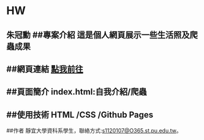 # HW
**朱冠勳**
##專案介紹
這是個人網頁展示一些生活照及爬蟲成果
---
##網頁連結
[點我前往](https://eric-0215.github.io/HW/)
---
##頁面簡介
index.html:自我介紹/爬蟲
---
##使用技術
HTML /CSS /Github Pages
---
##作者
靜宜大學資科系學生，聯絡方式:s1120107@O365.st.pu.edu.tw。
